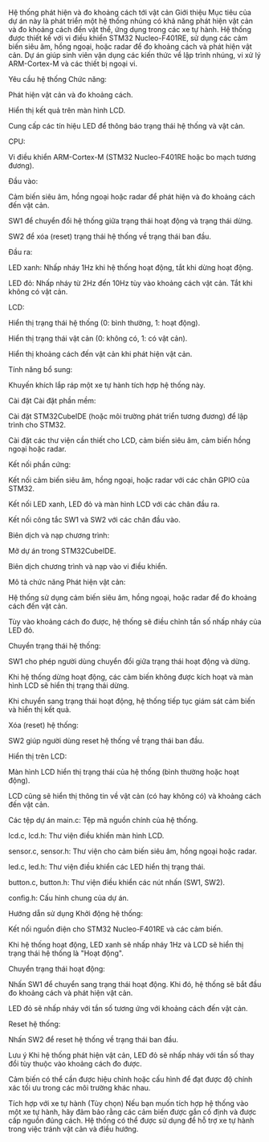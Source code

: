 Hệ thống phát hiện và đo khoảng cách tới vật cản
Giới thiệu
Mục tiêu của dự án này là phát triển một hệ thống nhúng có khả năng phát hiện vật cản và đo khoảng cách đến vật thể, ứng dụng trong các xe tự hành. Hệ thống được thiết kế với vi điều khiển STM32 Nucleo-F401RE, sử dụng các cảm biến siêu âm, hồng ngoại, hoặc radar để đo khoảng cách và phát hiện vật cản. Dự án giúp sinh viên vận dụng các kiến thức về lập trình nhúng, vi xử lý ARM-Cortex-M và các thiết bị ngoại vi.

Yêu cầu hệ thống
Chức năng:

Phát hiện vật cản và đo khoảng cách.

Hiển thị kết quả trên màn hình LCD.

Cung cấp các tín hiệu LED để thông báo trạng thái hệ thống và vật cản.

CPU:

Vi điều khiển ARM-Cortex-M (STM32 Nucleo-F401RE hoặc bo mạch tương đương).

Đầu vào:

Cảm biến siêu âm, hồng ngoại hoặc radar để phát hiện và đo khoảng cách đến vật cản.

SW1 để chuyển đổi hệ thống giữa trạng thái hoạt động và trạng thái dừng.

SW2 để xóa (reset) trạng thái hệ thống về trạng thái ban đầu.

Đầu ra:

LED xanh: Nhấp nháy 1Hz khi hệ thống hoạt động, tắt khi dừng hoạt động.

LED đỏ: Nhấp nháy từ 2Hz đến 10Hz tùy vào khoảng cách vật cản. Tắt khi không có vật cản.

LCD:

Hiển thị trạng thái hệ thống (0: bình thường, 1: hoạt động).

Hiển thị trạng thái vật cản (0: không có, 1: có vật cản).

Hiển thị khoảng cách đến vật cản khi phát hiện vật cản.

Tính năng bổ sung:

Khuyến khích lắp ráp một xe tự hành tích hợp hệ thống này.

Cài đặt
Cài đặt phần mềm:

Cài đặt STM32CubeIDE (hoặc môi trường phát triển tương đương) để lập trình cho STM32.

Cài đặt các thư viện cần thiết cho LCD, cảm biến siêu âm, cảm biến hồng ngoại hoặc radar.

Kết nối phần cứng:

Kết nối cảm biến siêu âm, hồng ngoại, hoặc radar với các chân GPIO của STM32.

Kết nối LED xanh, LED đỏ và màn hình LCD với các chân đầu ra.

Kết nối công tắc SW1 và SW2 với các chân đầu vào.

Biên dịch và nạp chương trình:

Mở dự án trong STM32CubeIDE.

Biên dịch chương trình và nạp vào vi điều khiển.

Mô tả chức năng
Phát hiện vật cản:

Hệ thống sử dụng cảm biến siêu âm, hồng ngoại, hoặc radar để đo khoảng cách đến vật cản.

Tùy vào khoảng cách đo được, hệ thống sẽ điều chỉnh tần số nhấp nháy của LED đỏ.

Chuyển trạng thái hệ thống:

SW1 cho phép người dùng chuyển đổi giữa trạng thái hoạt động và dừng.

Khi hệ thống dừng hoạt động, các cảm biến không được kích hoạt và màn hình LCD sẽ hiển thị trạng thái dừng.

Khi chuyển sang trạng thái hoạt động, hệ thống tiếp tục giám sát cảm biến và hiển thị kết quả.

Xóa (reset) hệ thống:

SW2 giúp người dùng reset hệ thống về trạng thái ban đầu.

Hiển thị trên LCD:

Màn hình LCD hiển thị trạng thái của hệ thống (bình thường hoặc hoạt động).

LCD cũng sẽ hiển thị thông tin về vật cản (có hay không có) và khoảng cách đến vật cản.

Các tệp dự án
main.c: Tệp mã nguồn chính của hệ thống.

lcd.c, lcd.h: Thư viện điều khiển màn hình LCD.

sensor.c, sensor.h: Thư viện cho cảm biến siêu âm, hồng ngoại hoặc radar.

led.c, led.h: Thư viện điều khiển các LED hiển thị trạng thái.

button.c, button.h: Thư viện điều khiển các nút nhấn (SW1, SW2).

config.h: Cấu hình chung của dự án.

Hướng dẫn sử dụng
Khởi động hệ thống:

Kết nối nguồn điện cho STM32 Nucleo-F401RE và các cảm biến.

Khi hệ thống hoạt động, LED xanh sẽ nhấp nháy 1Hz và LCD sẽ hiển thị trạng thái hệ thống là "Hoạt động".

Chuyển trạng thái hoạt động:

Nhấn SW1 để chuyển sang trạng thái hoạt động. Khi đó, hệ thống sẽ bắt đầu đo khoảng cách và phát hiện vật cản.

LED đỏ sẽ nhấp nháy với tần số tương ứng với khoảng cách đến vật cản.

Reset hệ thống:

Nhấn SW2 để reset hệ thống về trạng thái ban đầu.

Lưu ý
Khi hệ thống phát hiện vật cản, LED đỏ sẽ nhấp nháy với tần số thay đổi tùy thuộc vào khoảng cách đo được.

Cảm biến có thể cần được hiệu chỉnh hoặc cấu hình để đạt được độ chính xác tối ưu trong các môi trường khác nhau.

Tích hợp với xe tự hành (Tùy chọn)
Nếu bạn muốn tích hợp hệ thống vào một xe tự hành, hãy đảm bảo rằng các cảm biến được gắn cố định và được cấp nguồn đúng cách. Hệ thống có thể được sử dụng để hỗ trợ xe tự hành trong việc tránh vật cản và điều hướng.
